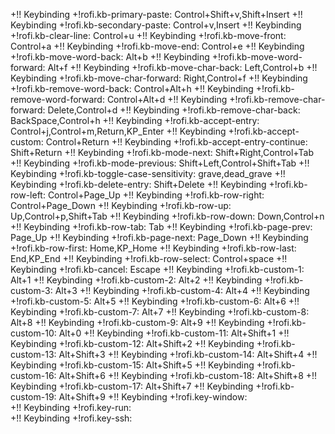 +!! Keybinding
+!rofi.kb-primary-paste:               Control+Shift+v,Shift+Insert
+!! Keybinding
+!rofi.kb-secondary-paste:             Control+v,Insert
+!! Keybinding
+!rofi.kb-clear-line:                  Control+u
+!! Keybinding
+!rofi.kb-move-front:                  Control+a
+!! Keybinding
+!rofi.kb-move-end:                    Control+e
+!! Keybinding
+!rofi.kb-move-word-back:              Alt+b
+!! Keybinding
+!rofi.kb-move-word-forward:           Alt+f
+!! Keybinding
+!rofi.kb-move-char-back:              Left,Control+b
+!! Keybinding
+!rofi.kb-move-char-forward:           Right,Control+f
+!! Keybinding
+!rofi.kb-remove-word-back:            Control+Alt+h
+!! Keybinding
+!rofi.kb-remove-word-forward:         Control+Alt+d
+!! Keybinding
+!rofi.kb-remove-char-forward:         Delete,Control+d
+!! Keybinding
+!rofi.kb-remove-char-back:            BackSpace,Control+h
+!! Keybinding
+!rofi.kb-accept-entry:                Control+j,Control+m,Return,KP_Enter
+!! Keybinding
+!rofi.kb-accept-custom:               Control+Return
+!! Keybinding
+!rofi.kb-accept-entry-continue:       Shift+Return
+!! Keybinding
+!rofi.kb-mode-next:                   Shift+Right,Control+Tab
+!! Keybinding
+!rofi.kb-mode-previous:               Shift+Left,Control+Shift+Tab
+!! Keybinding
+!rofi.kb-toggle-case-sensitivity:     grave,dead_grave
+!! Keybinding
+!rofi.kb-delete-entry:                Shift+Delete
+!! Keybinding
+!rofi.kb-row-left:                    Control+Page_Up
+!! Keybinding
+!rofi.kb-row-right:                   Control+Page_Down
+!! Keybinding
+!rofi.kb-row-up:                      Up,Control+p,Shift+Tab
+!! Keybinding
+!rofi.kb-row-down:                    Down,Control+n
+!! Keybinding
+!rofi.kb-row-tab:                     Tab
+!! Keybinding
+!rofi.kb-page-prev:                   Page_Up
+!! Keybinding
+!rofi.kb-page-next:                   Page_Down
+!! Keybinding
+!rofi.kb-row-first:                   Home,KP_Home
+!! Keybinding
+!rofi.kb-row-last:                    End,KP_End
+!! Keybinding
+!rofi.kb-row-select:                  Control+space
+!! Keybinding
+!rofi.kb-cancel:                      Escape
+!! Keybinding
+!rofi.kb-custom-1:                    Alt+1
+!! Keybinding
+!rofi.kb-custom-2:                    Alt+2
+!! Keybinding
+!rofi.kb-custom-3:                    Alt+3
+!! Keybinding
+!rofi.kb-custom-4:                    Alt+4
+!! Keybinding
+!rofi.kb-custom-5:                    Alt+5
+!! Keybinding
+!rofi.kb-custom-6:                    Alt+6
+!! Keybinding
+!rofi.kb-custom-7:                    Alt+7
+!! Keybinding
+!rofi.kb-custom-8:                    Alt+8
+!! Keybinding
+!rofi.kb-custom-9:                    Alt+9
+!! Keybinding
+!rofi.kb-custom-10:                   Alt+0
+!! Keybinding
+!rofi.kb-custom-11:                   Alt+Shift+1
+!! Keybinding
+!rofi.kb-custom-12:                   Alt+Shift+2
+!! Keybinding
+!rofi.kb-custom-13:                   Alt+Shift+3
+!! Keybinding
+!rofi.kb-custom-14:                   Alt+Shift+4
+!! Keybinding
+!rofi.kb-custom-15:                   Alt+Shift+5
+!! Keybinding
+!rofi.kb-custom-16:                   Alt+Shift+6
+!! Keybinding
+!rofi.kb-custom-18:                   Alt+Shift+8
+!! Keybinding
+!rofi.kb-custom-17:                   Alt+Shift+7
+!! Keybinding
+!rofi.kb-custom-19:                   Alt+Shift+9
+!! Keybinding
+!rofi.key-window:                     
+!! Keybinding
+!rofi.key-run:                        
+!! Keybinding
+!rofi.key-ssh:

